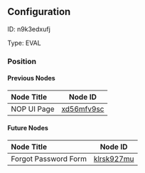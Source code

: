 # <nil>
## Configuration
ID:  n9k3edxufj

Type: EVAL 








### Position

#### Previous Nodes
| Node Title | Node ID |
| :------------- | ------------ |
| NOP UI Page | [xd56mfv9sc](./xd56mfv9sc.md) | 
 
 #### Future Nodes
| Node Title | Node ID |
| :------------- | ------------ |
| Forgot Password Form |[klrsk927mu](./klrsk927mu.md) | 